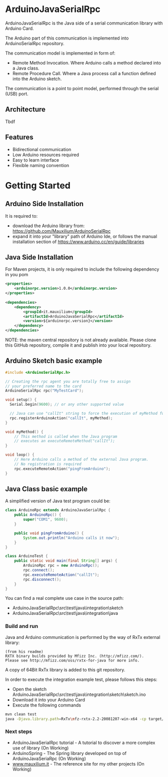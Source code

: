# ArduinoJavaSerialRpc

ArduinoJavaSerialRpc is the Java side of a serial communication library with Arduino Card.

The Arduino part of this communication is implemented into ArduinoSerialRpc repository.

The communication model is implemented in form of:
* Remote Method Invocation. Where Arduino calls a method declared into a Java class.
* Remote Procedure Call. Where a Java process call a function defined into the Arduino sketch.

The communication is a point to point model, performed through the serial (USB) port.
 
## Architecture

Tbdf

## Features

* Bidirectional communication
* Low Arduino resources required
* Easy to learn interface
* Flexible naming convention

# Getting Started

## Arduino Side Installation
It is required to:
 * download the Arduino library from: https://github.com/Mauxilium/ArduinoSerialRpc
 * expand it into your "library" path of Arduino Ide,
  or follows the manual installation section of https://www.arduino.cc/en/guide/libraries
  
## Java Side Installation
For Maven projects, it is only required to include the following dependency in you pom
```xml
<properties>
    <arduinorpc.version>1.0.0</arduinorpc.version>
</properties>
    
<dependencies>
    <dependency>
        <groupId>it.mauxilium</groupId>
        <artifactId>ArduinoJavaSerialRpc</artifactId>
        <version>${arduinorpc.version}</version>
    </dependency>
</dependencies>
```
NOTE: the maven central repository is not already available. Please clone this GitHub repository, compile it and publish into your local repository.

## Arduino Sketch basic example
```c++
#include <ArduinoSerialRpc.h>

// Creating the rpc agent you are totally free to assign
// your preferred name to the card
ArduinoSerialRpc rpc("MyTestCard");

void setup() {
  Serial.begin(9600); // or any other supported value

  // Java can use "callIt" string to force the execution of myMethod function
  rpc.registerArduinoAction("callIt", myMethod);
}

void myMethod() {
    // This method is called when the Java program
    // executes an executeRemoteMethod("callIt"); 
}

void loop() {
    // Here Arduino calls a method of the external Java program.
    // No registration is required
    rpc.executeRemoteAction("pingFromArduino");
}
```

## Java Class basic example
A simplified version of Java test program could be:
```java
class ArduinoRpc extends ArduinoJavaSerialRpc {
    public ArduinoRpc() {
        super("COM1", 9600);
    }

    public void pingFromArduino() {
        System.out.println("Arduino calls it now");
    }
}

class ArduinoTest {
    public static void main(final String[] args) {
        ArduinoRpc rpc = new ArduinoRpc();
        rpc.connect();
        rpc.executeRemoteAction("callIt");
        rpc.disconnect();
    }
} 
```
You can find a real complete use case in the source path:
* ArduinoJavaSerialRpc\src\test\java\integration\sketch
* ArduinoJavaSerialRpc\src\test\java\integration\java

### Build and run 
Java and Arduino communication is performed by the way of RxTx external library:
```
(from his readme)
RXTX binary builds provided by Mfizz Inc. (http://mfizz.com/).
Please see http://mfizz.com/oss/rxtx-for-java for more info.
```
A copy of 64Bit RxTx library is added to this git repository. 

In order to execute the integration example test, please follows this steps:
* Open the sketch ArduinoJavaSerialRpc\src\test\java\integration\sketch\sketch.ino
* Download it into your Arduino Card
* Execute the following commands
```bash
mvn clean test
java -Djava.library.path=RxTx\mfz-rxtx-2.2-20081207-win-x64 -cp target/test-classes;target/classes;RxTx/mfz-rxtx-2.2-20081207-win-x64/RXTXcomm.jar integration.java.IntegrationTest COM5 9600
```

### Next steps
* ArduinoJavaSerialRpc tutorial - A tutorial to discover a more complex use of library (On Working)
* ArduinoSpring - The Spring library developed on top of ArduinoJavaSeriaRpc (On Working)
* www.mauxilium.it - The reference site for my other projects (On Working)
